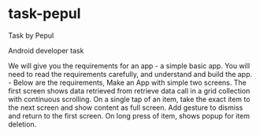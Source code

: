 # task-pepul
Task by Pepul

Android developer task

We will give you the requirements for an app - a simple basic app.  You will need to read the requirements carefully, and understand and build the app. - Below are the requirements,
Make an App with simple two screens. The first screen shows data retrieved from retrieve data call in a grid collection with continuous scrolling.
On a single tap of an item, take the exact item to the next screen and show content as full screen. Add gesture to dismiss and return to the first screen.
On long press of item, shows popup for item deletion.
